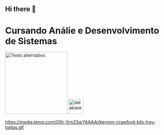 ## Hi there 👋

# Cursando Análie e Desenvolvimento de Sistemas
<img src= "https://media.tenor.com/03h-1rm2SwYAAAAi/keyvon-crawford-kilo-tray-ballas.gif" alt="Texto alternativo" width="200px" height="200px">
<img width="48" height="48" src="https://img.icons8.com/pulsar-gradient/48/database.png" alt="database"/>


https://media.tenor.com/03h-1rm2SwYAAAAi/keyvon-crawford-kilo-tray-ballas.gif

<!--
**jaovls/jaovls** is a ✨ _special_ ✨ repository because its `README.md` (this file) appears on your GitHub profile.

Here are some ideas to get you started:

- 🔭 I’m currently working on ...
- 🌱 I’m currently learning ...
- 👯 I’m looking to collaborate on ...
- 🤔 I’m looking for help with ...
- 💬 Ask me about ...
- 📫 How to reach me: ...
- 😄 Pronouns: ...
- ⚡ Fun fact: ...
-->
